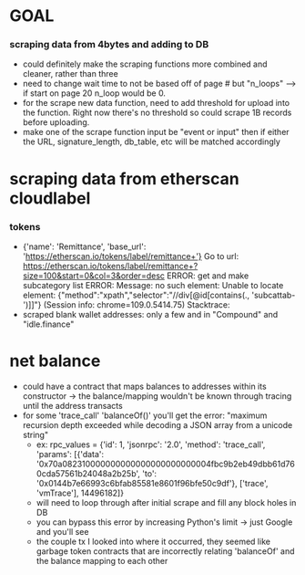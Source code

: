 # GOAL

### scraping data from 4bytes and adding to DB

- could definitely make the scraping functions more combined and cleaner, rather than three
- need to change wait time to not be based off of page # but "n_loops" --> if start on page 20 n_loop would be 0.
- for the scrape new data function, need to add threshold for upload into the function. Right now there's no threshold so could scrape 1B records before uploading.
- make one of the scrape function input be "event or input" then if either the URL, signature_length, db_table, etc will be matched accordingly

# scraping data from etherscan cloudlabel

### tokens

- {'name': 'Remittance', 'base_url': '<https://etherscan.io/tokens/label/remittance+'}>
    Go to url: <https://etherscan.io/tokens/label/remittance+?size=100&start=0&col=3&order=desc>
    ERROR: get and make subcategory list
    ERROR: Message: no such element: Unable to locate element: {"method":"xpath","selector":"//div[@id[contains(., 'subcattab-')]]"}
    (Session info: chrome=109.0.5414.75)
    Stacktrace:
- scraped blank wallet addresses: only a few and in "Compound" and "idle.finance"

# net balance

- could have a contract that maps balances to addresses within its constructor -> the balance/mapping wouldn't be known through tracing until the address transacts
- for some 'trace_call' 'balanceOf()' you'll get the error: "maximum recursion depth exceeded while decoding a JSON array from a unicode string"
  - ex: rpc_values = {'id': 1, 'jsonrpc': '2.0', 'method': 'trace_call', 'params': [{'data': '0x70a082310000000000000000000000004fbc9b2eb49dbb61d760cda57561b24048a2b25b', 'to': '0x0144b7e66993c6bfab85581e8601f96bfe50c9df'}, ['trace', 'vmTrace'], 14496182]}
  - will need to loop through after initial scrape and fill any block holes in DB
  - you can bypass this error by increasing Python's limit -> just Google and you'll see
  - the couple tx I looked into where it occurred, they seemed like garbage token contracts that are incorrectly relating 'balanceOf' and the balance mapping to each other
